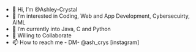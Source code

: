 - 👋 Hi, I’m @Ashley-Crystal
- 👀 I’m interested in Coding, Web and App Development, Cybersecuirty, AIML
- 🌱 I’m currently into Java, C and Python
- 💞️ Willing to Collaborate
- 📫 How to reach me - DM- @ash_crys [instagram]
